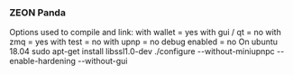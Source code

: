 ###  ZEON  Panda 

Options used to compile and link:
  with wallet   = yes
  with gui / qt = no
  with zmq      = yes
  with test     = no
  with upnp     = no
  debug enabled = no
On ubuntu 18.04
sudo apt-get install libssl1.0-dev
./configure --without-miniupnpc  --enable-hardening  --without-gui


